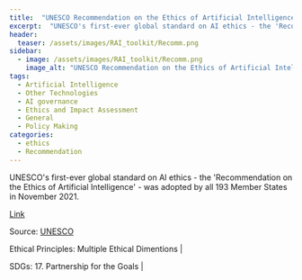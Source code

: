 ```yaml
---
title:  "UNESCO Recommendation on the Ethics of Artificial Intelligence"  
excerpt:  "UNESCO's first-ever global standard on AI ethics - the 'Recommendation on the Ethics of Artificial Intelligence' - was adopted by all 193 Member States in November 2021. (...)"  
header:
  teaser: /assets/images/RAI_toolkit/Recomm.png
sidebar:
  - image: /assets/images/RAI_toolkit/Recomm.png
    image_alt: "UNESCO Recommendation on the Ethics of Artificial Intelligence"
tags:
  - Artificial Intelligence
  - Other Technologies
  - AI governance
  - Ethics and Impact Assessment
  - General
  - Policy Making
categories:
  - ethics
  - Recommendation
---
```

UNESCO's first-ever global standard on AI ethics - the 'Recommendation on the Ethics of Artificial Intelligence' - was adopted by all 193 Member States in November 2021.

[Link](https://www.unesco.org/en/articles/recommendation-ethics-artificial-intelligence?hub=32618)

Source: [UNESCO](https://www.unesco.org/en)

Ethical Principles: Multiple Ethical Dimentions | 

SDGs: 17. Partnership for the Goals | 
